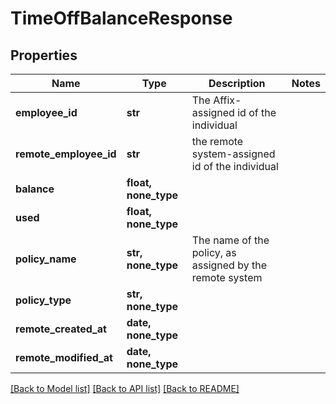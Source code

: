 # TimeOffBalanceResponse


## Properties
Name | Type | Description | Notes
------------ | ------------- | ------------- | -------------
**employee_id** | **str** | The Affix-assigned id of the individual | 
**remote_employee_id** | **str** | the remote system-assigned id of the individual | 
**balance** | **float, none_type** |  | 
**used** | **float, none_type** |  | 
**policy_name** | **str, none_type** | The name of the policy, as assigned by the remote system | 
**policy_type** | **str, none_type** |  | 
**remote_created_at** | **date, none_type** |  | 
**remote_modified_at** | **date, none_type** |  | 

[[Back to Model list]](../README.md#documentation-for-models) [[Back to API list]](../README.md#documentation-for-api-endpoints) [[Back to README]](../README.md)


